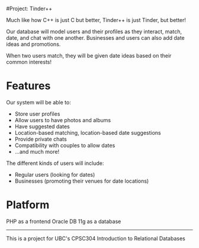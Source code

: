 #Project: Tinder++

Much like how C++ is just C but better, Tinder++ is just Tinder, but better!

Our database will model users and their profiles as they interact, match, date, and chat with one another.
Businesses and users can also add date ideas and promotions.

When two users match, they will be given date ideas based on their common interests!

# Features

Our system will be able to:
* Store user profiles
* Allow users to have photos and albums
* Have suggested dates
* Location-based matching, location-based date suggestions
* Provide private chats
* Compatibility with couples to allow dates
* ...and much more!

The different kinds of users will include:
* Regular users (looking for dates)
* Businesses (promoting their venues for date locations)


# Platform

PHP as a frontend
Oracle DB 11g as a database

---

This is a project for UBC's CPSC304 Introduction to Relational Databases
